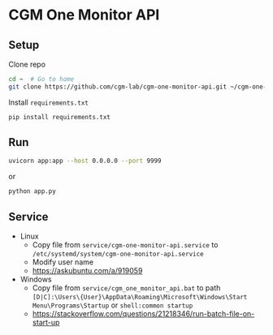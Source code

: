 # CGM One Monitor API

## Setup

Clone repo

```bash
cd ~  # Go to home
git clone https://github.com/cgm-lab/cgm-one-monitor-api.git ~/cgm-one-monitor-api
```

Install `requirements.txt`

```bash
pip install requirements.txt
```

## Run

```bash
uvicorn app:app --host 0.0.0.0 --port 9999
```

or

```bash
python app.py
```

## Service

- Linux
  - Copy file from `service/cgm-one-monitor-api.service` to `/etc/systemd/system/cgm-one-monitor-api.service`
  - Modify user name
  - <https://askubuntu.com/a/919059>
- Windows
  - Copy file from `service/cgm_one_monitor_api.bat` to path `[D|C]:\Users\{User}\AppData\Roaming\Microsoft\Windows\Start Menu\Programs\Startup` or `shell:common startup`
  - <https://stackoverflow.com/questions/21218346/run-batch-file-on-start-up>
